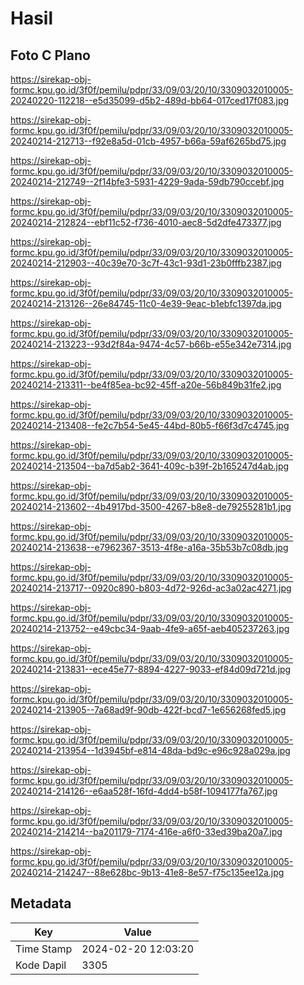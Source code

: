 # Hasil

## Foto C Plano

https://sirekap-obj-formc.kpu.go.id/3f0f/pemilu/pdpr/33/09/03/20/10/3309032010005-20240220-112218--e5d35099-d5b2-489d-bb64-017ced17f083.jpg

https://sirekap-obj-formc.kpu.go.id/3f0f/pemilu/pdpr/33/09/03/20/10/3309032010005-20240214-212713--f92e8a5d-01cb-4957-b66a-59af6265bd75.jpg

https://sirekap-obj-formc.kpu.go.id/3f0f/pemilu/pdpr/33/09/03/20/10/3309032010005-20240214-212749--2f14bfe3-5931-4229-9ada-59db790ccebf.jpg

https://sirekap-obj-formc.kpu.go.id/3f0f/pemilu/pdpr/33/09/03/20/10/3309032010005-20240214-212824--ebf11c52-f736-4010-aec8-5d2dfe473377.jpg

https://sirekap-obj-formc.kpu.go.id/3f0f/pemilu/pdpr/33/09/03/20/10/3309032010005-20240214-212903--40c39e70-3c7f-43c1-93d1-23b0fffb2387.jpg

https://sirekap-obj-formc.kpu.go.id/3f0f/pemilu/pdpr/33/09/03/20/10/3309032010005-20240214-213126--26e84745-11c0-4e39-9eac-b1ebfc1397da.jpg

https://sirekap-obj-formc.kpu.go.id/3f0f/pemilu/pdpr/33/09/03/20/10/3309032010005-20240214-213223--93d2f84a-9474-4c57-b66b-e55e342e7314.jpg

https://sirekap-obj-formc.kpu.go.id/3f0f/pemilu/pdpr/33/09/03/20/10/3309032010005-20240214-213311--be4f85ea-bc92-45ff-a20e-56b849b31fe2.jpg

https://sirekap-obj-formc.kpu.go.id/3f0f/pemilu/pdpr/33/09/03/20/10/3309032010005-20240214-213408--fe2c7b54-5e45-44bd-80b5-f66f3d7c4745.jpg

https://sirekap-obj-formc.kpu.go.id/3f0f/pemilu/pdpr/33/09/03/20/10/3309032010005-20240214-213504--ba7d5ab2-3641-409c-b39f-2b165247d4ab.jpg

https://sirekap-obj-formc.kpu.go.id/3f0f/pemilu/pdpr/33/09/03/20/10/3309032010005-20240214-213602--4b4917bd-3500-4267-b8e8-de79255281b1.jpg

https://sirekap-obj-formc.kpu.go.id/3f0f/pemilu/pdpr/33/09/03/20/10/3309032010005-20240214-213638--e7962367-3513-4f8e-a16a-35b53b7c08db.jpg

https://sirekap-obj-formc.kpu.go.id/3f0f/pemilu/pdpr/33/09/03/20/10/3309032010005-20240214-213717--0920c890-b803-4d72-926d-ac3a02ac4271.jpg

https://sirekap-obj-formc.kpu.go.id/3f0f/pemilu/pdpr/33/09/03/20/10/3309032010005-20240214-213752--e49cbc34-9aab-4fe9-a65f-aeb405237263.jpg

https://sirekap-obj-formc.kpu.go.id/3f0f/pemilu/pdpr/33/09/03/20/10/3309032010005-20240214-213831--ece45e77-8894-4227-9033-ef84d09d721d.jpg

https://sirekap-obj-formc.kpu.go.id/3f0f/pemilu/pdpr/33/09/03/20/10/3309032010005-20240214-213905--7a68ad9f-90db-422f-bcd7-1e656268fed5.jpg

https://sirekap-obj-formc.kpu.go.id/3f0f/pemilu/pdpr/33/09/03/20/10/3309032010005-20240214-213954--1d3945bf-e814-48da-bd9c-e96c928a029a.jpg

https://sirekap-obj-formc.kpu.go.id/3f0f/pemilu/pdpr/33/09/03/20/10/3309032010005-20240214-214126--e6aa528f-16fd-4dd4-b58f-1094177fa767.jpg

https://sirekap-obj-formc.kpu.go.id/3f0f/pemilu/pdpr/33/09/03/20/10/3309032010005-20240214-214214--ba201179-7174-416e-a6f0-33ed39ba20a7.jpg

https://sirekap-obj-formc.kpu.go.id/3f0f/pemilu/pdpr/33/09/03/20/10/3309032010005-20240214-214247--88e628bc-9b13-41e8-8e57-f75c135ee12a.jpg


## Metadata

| Key        | Value               |
| ---------- | ------------------- |
| Time Stamp | 2024-02-20 12:03:20 |
| Kode Dapil | 3305                |



